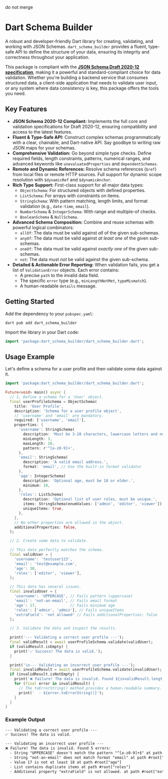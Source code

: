 do not merge

# Dart Schema Builder

A robust and developer-friendly Dart library for creating, validating, and working with JSON Schemas. `dart_schema_builder` provides a fluent, type-safe API to define the structure of your data, ensuring its integrity and correctness throughout your application.

This package is compliant with the [**JSON Schema Draft 2020-12 specification**](https://json-schema.org/draft/2020-12), making it a powerful and standard-compliant choice for data validation. Whether you're building a backend service that consumes structured data, a client-side application that needs to validate user input, or any system where data consistency is key, this package offers the tools you need.

## Key Features

- **JSON Schema 2020-12 Compliant:** Implements the full core and validation specifications for Draft 2020-12, ensuring compatibility and access to the latest features.
- **Fluent & Type-Safe API:** Construct complex schemas programmatically with a clear, chainable, and Dart-native API. Say goodbye to writing raw JSON maps for your schemas.
- **Comprehensive Validation:** Go beyond simple type checks. Define required fields, length constraints, patterns, numerical ranges, and advanced keywords like `unevaluatedProperties` and `dependentSchemas`.
- **Remote and Dynamic References:** Resolve schema references (`$ref`) from local files or remote HTTP sources. Full support for dynamic scope resolution with `$dynamicRef` and `$dynamicAnchor`.
- **Rich Type Support:** First-class support for all major data types:
  - `ObjectSchema`: For structured objects with defined properties.
  - `ListSchema`: For arrays with constraints on items.
  - `StringSchema`: With pattern matching, length limits, and format validation (e.g., `date-time`, `email`).
  - `NumberSchema` & `IntegerSchema`: With range and multiple-of checks.
  - `BooleanSchema` & `NullSchema`.
- **Advanced Schema Composition:** Combine and reuse schemas with powerful logical combinators:
  - `allOf`: The data must be valid against _all_ of the given sub-schemas.
  - `anyOf`: The data must be valid against _at least one_ of the given sub-schemas.
  - `oneOf`: The data must be valid against _exactly one_ of the given sub-schemas.
  - `not`: The data must _not_ be valid against the given sub-schema.
- **Detailed & Actionable Error Reporting:** When validation fails, you get a list of `ValidationError` objects. Each error contains:
  - A precise `path` to the invalid data field.
  - The specific `error` type (e.g., `minLengthNotMet`, `typeMismatch`).
  - A human-readable `details` message.

## Getting Started

Add the dependency to your `pubspec.yaml`:

```shell
dart pub add dart_schema_builder
```

Import the library in your Dart code:

```dart
import 'package:dart_schema_builder/dart_schema_builder.dart';
```

## Usage Example

Let's define a schema for a user profile and then validate some data against it.

```dart
import 'package:dart_schema_builder/dart_schema_builder.dart';

Future<void> main() async {
  // 1. Define a schema for a 'User' object.
  final userProfileSchema = ObjectSchema(
    title: 'User Profile',
    description: 'Schema for a user profile object',
    // 'username' and 'email' are mandatory.
    required: ['username', 'email'],
    properties: {
      'username': StringSchema(
        description: 'Must be 3-20 characters, lowercase letters and numbers only.',
        minLength: 3,
        maxLength: 20,
        pattern: r'^[a-z0-9]+',
      ),
      'email': StringSchema(
        description: 'A valid email address.',
        format: 'email', // Use the built-in format validator
      ),
      'age': IntegerSchema(
        description: 'Optional age, must be 18 or older.',
        minimum: 18,
      ),
      'roles': ListSchema(
        description: 'Optional list of user roles, must be unique.',
        items: StringSchema(enumValues: ['admin', 'editor', 'viewer']),
        uniqueItems: true,
      ),
    },
    // No other properties are allowed in the object.
    additionalProperties: false,
  );

  // 2. Create some data to validate.

  // This data perfectly matches the schema.
  final validUser = {
    'username': 'testuser123',
    'email': 'test@example.com',
    'age': 30,
    'roles': ['editor', 'viewer'],
  };

  // This data has several issues.
  final invalidUser = {
    'username': 'UPPERCASE', // Fails pattern (uppercase)
    'email': 'not-an-email', // Fails email format
    'age': 17,               // Fails minimum age
    'roles': ['admin', 'admin'], // Fails uniqueItems
    'extraField': 'not allowed' // Fails additionalProperties: false
  };

  // 3. Validate the data and inspect the results.

  print('--- Validating a correct user profile ---');
  final validResult = await userProfileSchema.validate(validUser);
  if (validResult.isEmpty) {
    print('✅ Success! The data is valid.');
  }

  print('\n--- Validating an incorrect user profile ---');
  final invalidResult = await userProfileSchema.validate(invalidUser);
  if (invalidResult.isNotEmpty) {
    print('❌ Failure! The data is invalid. Found ${invalidResult.length} errors:');
    for (final error in invalidResult) {
      // The toErrorString() method provides a human-readable summary.
      print('  - ${error.toErrorString()}');
    }
  }
}
```

### Example Output

```txt
--- Validating a correct user profile ---
✅ Success! The data is valid.

--- Validating an incorrect user profile ---
❌ Failure! The data is invalid. Found 5 errors:
  - String "UPPERCASE" doesn't match the pattern "^[a-z0-9]+$" at path #root["username"]
  - String "not-an-email" does not match format "email" at path #root["email"]
  - Value 17 is not at least 18 at path #root["age"]
  - List contains duplicate items at path #root["roles"]
  - Additional property "extraField" is not allowed. at path #root["extraField"]
```
